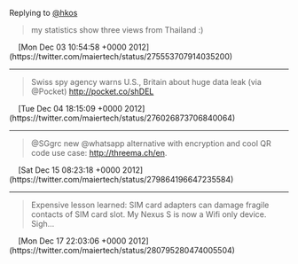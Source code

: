 Replying to [@hkos](https://twitter.com/hkos/status/275525597885788160)

> my statistics show three views from Thailand :)

<img src="media/tweet.ico" width="12" />
[Mon Dec 03 10:54:58 +0000 2012](https://twitter.com/maiertech/status/275553707914035200)

---

> Swiss spy agency warns U.S., Britain about huge data leak (via @Pocket) http://pocket.co/shDEL

<img src="media/tweet.ico" width="12" />
[Tue Dec 04 18:15:09 +0000 2012](https://twitter.com/maiertech/status/276026873706840064)

---

> @SGgrc new @whatsapp alternative with encryption and cool QR code use case: http://threema.ch/en.

<img src="media/tweet.ico" width="12" />
[Sat Dec 15 08:23:18 +0000 2012](https://twitter.com/maiertech/status/279864196647235584)

---

> Expensive lesson learned: SIM card adapters can damage fragile contacts of SIM card slot. My Nexus
> S is now a Wifi only device. Sigh...

<img src="media/tweet.ico" width="12" />
[Mon Dec 17 22:03:06 +0000 2012](https://twitter.com/maiertech/status/280795280474005504)
